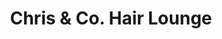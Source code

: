 ---
title: "Chris & Co. Hair Lounge"
url: /baltimore/chris-and-co-hair-lounge/
shop: hairdresser
---